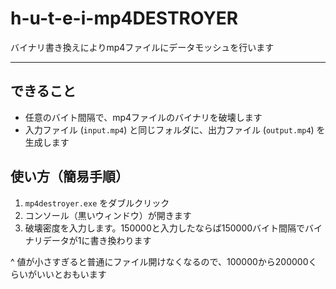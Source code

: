 # h-u-t-e-i-mp4DESTROYER
バイナリ書き換えによりmp4ファイルにデータモッシュを行います

---

## できること

- 任意のバイト間隔で、mp4ファイルのバイナリを破壊します
- 入力ファイル (`input.mp4`) と同じフォルダに、出力ファイル (`output.mp4`) を生成します

## 使い方（簡易手順）

1. `mp4destroyer.exe` をダブルクリック  
2. コンソール（黒いウィンドウ）が開きます  
3. 破壊密度を入力します。150000と入力したならば150000バイト間隔でバイナリデータが1に書き換わります

^ 値が小さすぎると普通にファイル開けなくなるので、100000から200000くらいがいいとおもいます


